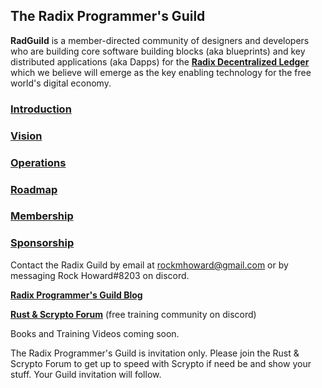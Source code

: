 ## The Radix Programmer's Guild

**RadGuild** is a member-directed community of designers and developers who are building core software building blocks (aka blueprints) and key distributed applications (aka Dapps) for the [**Radix Decentralized Ledger**](https://radixdlt.com) which we believe will emerge as the key enabling technology for the free world's digital economy.

### [Introduction](./Introduction.md)

### [Vision](./Vision.md)

### [Operations](./Operations.md)

### [Roadmap](./Roadmap.md)

### [Membership](./Membership.md)

### [Sponsorship](./Sponsorship.md)

Contact the Radix Guild by email at rockmhoward@gmail.com or by messaging Rock Howard#8203 on discord.

[**Radix Programmer's Guild Blog**](https://www.publish0x.com/radix-programmers-guild)

[**Rust & Scrypto Forum**](https://discord.gg/VSGu5mddse) (free training community on discord)

Books and Training Videos coming soon.

The Radix Programmer's Guild is invitation only. Please join the Rust & Scrypto Forum to get up to speed with Scrypto if need be and show your stuff.
Your Guild invitation will follow.
